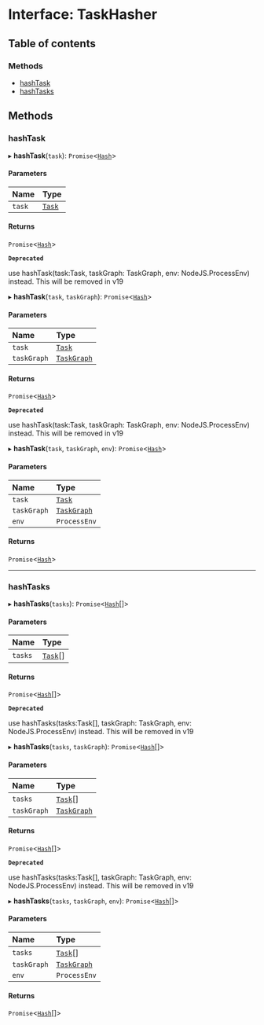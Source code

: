 # Interface: TaskHasher

## Table of contents

### Methods

- [hashTask](../../devkit/documents/TaskHasher#hashtask)
- [hashTasks](../../devkit/documents/TaskHasher#hashtasks)

## Methods

### hashTask

▸ **hashTask**(`task`): `Promise`\<[`Hash`](../../devkit/documents/Hash)\>

#### Parameters

| Name   | Type                                  |
| :----- | :------------------------------------ |
| `task` | [`Task`](../../devkit/documents/Task) |

#### Returns

`Promise`\<[`Hash`](../../devkit/documents/Hash)\>

**`Deprecated`**

use hashTask(task:Task, taskGraph: TaskGraph, env: NodeJS.ProcessEnv) instead. This will be removed in v19

▸ **hashTask**(`task`, `taskGraph`): `Promise`\<[`Hash`](../../devkit/documents/Hash)\>

#### Parameters

| Name        | Type                                            |
| :---------- | :---------------------------------------------- |
| `task`      | [`Task`](../../devkit/documents/Task)           |
| `taskGraph` | [`TaskGraph`](../../devkit/documents/TaskGraph) |

#### Returns

`Promise`\<[`Hash`](../../devkit/documents/Hash)\>

**`Deprecated`**

use hashTask(task:Task, taskGraph: TaskGraph, env: NodeJS.ProcessEnv) instead. This will be removed in v19

▸ **hashTask**(`task`, `taskGraph`, `env`): `Promise`\<[`Hash`](../../devkit/documents/Hash)\>

#### Parameters

| Name        | Type                                            |
| :---------- | :---------------------------------------------- |
| `task`      | [`Task`](../../devkit/documents/Task)           |
| `taskGraph` | [`TaskGraph`](../../devkit/documents/TaskGraph) |
| `env`       | `ProcessEnv`                                    |

#### Returns

`Promise`\<[`Hash`](../../devkit/documents/Hash)\>

---

### hashTasks

▸ **hashTasks**(`tasks`): `Promise`\<[`Hash`](../../devkit/documents/Hash)[]\>

#### Parameters

| Name    | Type                                    |
| :------ | :-------------------------------------- |
| `tasks` | [`Task`](../../devkit/documents/Task)[] |

#### Returns

`Promise`\<[`Hash`](../../devkit/documents/Hash)[]\>

**`Deprecated`**

use hashTasks(tasks:Task[], taskGraph: TaskGraph, env: NodeJS.ProcessEnv) instead. This will be removed in v19

▸ **hashTasks**(`tasks`, `taskGraph`): `Promise`\<[`Hash`](../../devkit/documents/Hash)[]\>

#### Parameters

| Name        | Type                                            |
| :---------- | :---------------------------------------------- |
| `tasks`     | [`Task`](../../devkit/documents/Task)[]         |
| `taskGraph` | [`TaskGraph`](../../devkit/documents/TaskGraph) |

#### Returns

`Promise`\<[`Hash`](../../devkit/documents/Hash)[]\>

**`Deprecated`**

use hashTasks(tasks:Task[], taskGraph: TaskGraph, env: NodeJS.ProcessEnv) instead. This will be removed in v19

▸ **hashTasks**(`tasks`, `taskGraph`, `env`): `Promise`\<[`Hash`](../../devkit/documents/Hash)[]\>

#### Parameters

| Name        | Type                                            |
| :---------- | :---------------------------------------------- |
| `tasks`     | [`Task`](../../devkit/documents/Task)[]         |
| `taskGraph` | [`TaskGraph`](../../devkit/documents/TaskGraph) |
| `env`       | `ProcessEnv`                                    |

#### Returns

`Promise`\<[`Hash`](../../devkit/documents/Hash)[]\>
